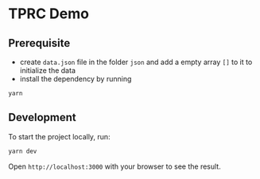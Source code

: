 # TPRC Demo

## Prerequisite

- create `data.json` file in the folder `json` and add a empty array `[]` to it to initialize the data
- install the dependency by running

```
yarn
```

## Development

To start the project locally, run:

```bash
yarn dev
```

Open `http://localhost:3000` with your browser to see the result.
